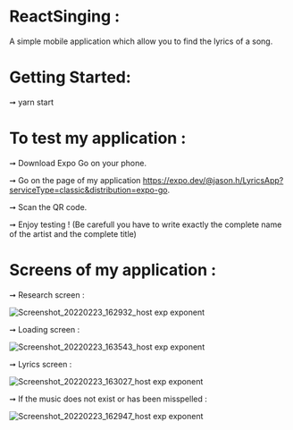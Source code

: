 # ReactSinging :
A simple mobile application which allow you to find the lyrics of a song.

# Getting Started:
➞ yarn start

# To test my application :

➞ Download Expo Go on your phone.

➞ Go on the page of my application https://expo.dev/@jason.h/LyricsApp?serviceType=classic&distribution=expo-go.

➞ Scan the QR code.

➞ Enjoy testing !
  (Be carefull you have to write exactly the complete name of the artist and the complete title)

# Screens of my application :

➞ Research screen :

![Screenshot_20220223_162932_host exp exponent](https://user-images.githubusercontent.com/91078780/155351534-8e641afd-08fb-4a33-84d7-7a70fd7ade2f.jpg)

➞ Loading screen :

![Screenshot_20220223_163543_host exp exponent](https://user-images.githubusercontent.com/91078780/155352460-60dccec2-e6eb-4f5f-89f6-0aed1c6caab3.jpg)

➞ Lyrics screen :

![Screenshot_20220223_163027_host exp exponent](https://user-images.githubusercontent.com/91078780/155351619-e61d5321-2561-4d92-ac2d-52e48ad9e2ed.jpg)

➞ If the music does not exist or has been misspelled :

![Screenshot_20220223_162947_host exp exponent](https://user-images.githubusercontent.com/91078780/155351637-198477ee-f491-4af8-b2ea-f8127d0379c2.jpg)

